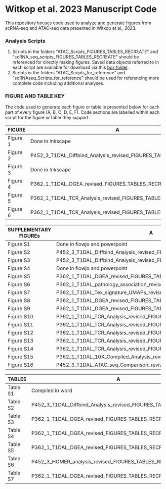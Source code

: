 # Witkop et al. 2023 Manuscript Code

This repository houses code used to analyze and generate figures from scRNA-seq and ATAC-seq data presented in Witkop et al., 2023. 

### Analysis Scripts 

1. Scripts in the folders "ATAC_Scripts_FIGURES_TABLES_RECREATE" and "scRNA_seq_scripts_FIGURES_TABLES_RECREATE" should be referenced for directly making figures. Saved data objects referred to in each script are available for download via this [box folder](https://bri.box.com/s/v3sk3ptclfdnbdc3ebktwlcc3pvdcst5).
2. Scripts in the folders "ATAC_Scripts_for_reference" and "scRNAseq_Scripts_for_reference" should be used for referencing more complete code including additional analyses.


### FIGURE AND TABLE KEY
The code used to generate each figure or table is presented below for each part of every figure (A, B, C, D, E, F). Code sections are labelled within each script for the figure or table they support.

| FIGURE               | A                                            | B                                            | C                                            | D                                          | E                                          | F                                   |
|----------------------|----------------------------------------------|----------------------------------------------|----------------------------------------------|--------------------------------------------|--------------------------------------------|-------------------------------------|
| Figure 1             | Done in Inkscape                             | P452_3_T1DAL_Diffbind_Analysis_revised_FIGURES_TABLES_RECREATE.R     | P452_3_T1DAL_Diffbind_Analysis_revised_FIGURES_TABLES_RECREATE.R     | P452_3_T1DAL_Diffbind_Analysis_revised_FIGURES_TABLES_RECREATE.R   | NA                                         | NA                                  |
| Figure 2             | P452_3_T1DAL_Diffbind_Analysis_revised_FIGURES_TABLES_RECREATE.R     | P452_3_T1DAL_Diffbind_Analysis_revised_FIGURES_TABLES_RECREATE.R     | P452_3_T1DAL_Diffbind_Analysis_revised_FIGURES_TABLES_RECREATE.R     | NA                                         | NA                                         | NA                                  |
| Figure 3             | Done in Inkscape                             | P362_1_T1DAL_10X_Compiled_Analysis_revised_FIGURES_TABLES_RECREATE.R | P362_1_T1DAL_10X_Compiled_Analysis_revised_FIGURES_TABLES_RECREATE.R | P362_1_T1DAL_Tex_signature_UMAPs_revised_FIGURES_TABLES_RECREATE.R | NA                                         | NA                                  |
| Figure 4             | P362_1_T1DAL_DGEA_revised_FIGURES_TABLES_RECREATE.R                  | P452_3_HOMER_analysis_revised_FIGURES_TABLES_RECREATE.R              | P452_3_HOMER_analysis_revised_FIGURES_TABLES_RECREATE.R              | NA                                         | NA                                         | NA                                  |
| Figure 5             | P362_1_T1DAL_TCR_Analysis_revised_FIGURES_TABLES_RECREATE.R          | P362_1_T1DAL_TCR_Analysis_revised_FIGURES_TABLES_RECREATE.R          | P362_1_T1DAL_TCR_Analysis_revised_FIGURES_TABLES_RECREATE.R          | P362_1_T1DAL_TCR_Analysis_revised_FIGURES_TABLES_RECREATE.R        | P362_1_T1DAL_TCR_Analysis_revised_FIGURES_TABLES_RECREATE.R        | P362_1_T1DAL_TCR_Analysis_revised_FIGURES_TABLES_RECREATE.R |
| Figure 6             | P362_1_T1DAL_TCR_Analysis_revised_FIGURES_TABLES_RECREATE.R          | P362_1_T1DAL_TCR_Analysis_revised_FIGURES_TABLES_RECREATE.R          | Done in Inkscape                             | P362_1_T1DAL_TCR_Analysis_revised_FIGURES_TABLES_RECREATE.R        | NA                                         | NA                                  |

| SUPPLEMENTARY FIGUREs | A                                            | B                                            | C                                           | D                                          | E                                          | F  |
|----------------------|----------------------------------------------|----------------------------------------------|---------------------------------------------|--------------------------------------------|--------------------------------------------|----|
| Figure S1            | Done in flowjo and powerpoint                | NA                                           | NA                                          | NA                                         | NA                                         | NA |
| Figure S2            | P452_3_T1DAL_Diffbind_Analysis_revised_FIGURES_TABLES_RECREATE.R     | NA                                           | NA                                          | NA                                         | NA                                         | NA |
| Figure S3            | P452_3_T1DAL_Diffbind_Analysis_revised_FIGURES_TABLES_RECREATE.R     | NA                                           | NA                                          | NA                                         | NA                                         | NA |
| Figure S4            | Done in flowjo and powerpoint                | NA                                           | NA                                          | NA                                         | NA                                         | NA |
| Figure S5            | P362_1_T1DAL_DGEA_revised_FIGURES_TABLES_RECREATE.R                  | P362_1_T1DAL_DGEA_revised_FIGURES_TABLES_RECREATE.R                  | P362_1_T1DAL_Multimodal_reference_revised_FIGURES_TABLES_RECREATE.R | NA                                         | NA                                         | NA |
| Figure S6            | P362_1_T1DAL_pathology_association_revised_FIGURES_TABLES_RECREATE.R | P362_1_T1DAL_pathology_association_revised_FIGURES_TABLES_RECREATE.R | NA                                          | NA                                         | NA                                         | NA |
| Figure S7            | P362_1_T1DAL_Tex_signature_UMAPs_revised_FIGURES_TABLES_RECREATE.R   | P362_1_T1DAL_Tex_signature_UMAPs_revised_FIGURES_TABLES_RECREATE.R   | NA                                          | NA                                         | NA                                         | NA |
| Figure S8            | P362_1_T1DAL_DGEA_revised_FIGURES_TABLES_RECREATE.R                  | NA                                           | NA                                          | NA                                         | NA                                         | NA |
| Figure S9            | P362_1_T1DAL_DGEA_revised_FIGURES_TABLES_RECREATE.R                  | P362_1_T1DAL_DGEA_revised_FIGURES_TABLES_RECREATE.R                  | P362_1_T1DAL_DGEA_revised_FIGURES_TABLES_RECREATE.R                 | NA                                         | NA                                         | NA |
| Figure S10           | P362_1_T1DAL_TCR_Analysis_revised_FIGURES_TABLES_RECREATE.R          | P362_1_T1DAL_TCR_Analysis_revised_FIGURES_TABLES_RECREATE.R          | P362_1_T1DAL_TCR_Analysis_revised_FIGURES_TABLES_RECREATE.R         | NA                                         | NA                                         | NA |
| Figure S11           | P362_1_T1DAL_TCR_Analysis_revised_FIGURES_TABLES_RECREATE.R          | P362_1_T1DAL_TCR_Analysis_revised_FIGURES_TABLES_RECREATE.R          | NA                                          | NA                                         | NA                                         | NA |
| Figure S12           | P362_1_T1DAL_TCR_Analysis_revised_FIGURES_TABLES_RECREATE.R          | P362_1_T1DAL_TCR_Analysis_revised_FIGURES_TABLES_RECREATE.R          | NA                                          | NA                                         | NA                                         | NA |
| Figure S13           | P362_1_T1DAL_TCR_Analysis_revised_FIGURES_TABLES_RECREATE.R          | P362_1_T1DAL_TCR_Analysis_revised_FIGURES_TABLES_RECREATE.R          | NA                                          | NA                                         | NA                                         | NA |
| Figure S14           | P362_1_T1DAL_TCR_Analysis_revised_FIGURES_TABLES_RECREATE.R          | P362_1_T1DAL_TCR_Analysis_revised_FIGURES_TABLES_RECREATE.R          | P362_1_T1DAL_TCR_Analysis_revised_FIGURES_TABLES_RECREATE.R         | NA                                         | NA                                         | NA |
| Figure S15           | P362_1_T1DAL_10X_Compiled_Analysis_revised_FIGURES_TABLES_RECREATE.R | P362_1_T1DAL_10X_Compiled_Analysis_revised_FIGURES_TABLES_RECREATE.R | P362_1_T1DAL_Tex_signature_UMAPs_revised_FIGURES_TABLES_RECREATE.R  | P362_1_T1DAL_Tex_signature_UMAPs_revised_FIGURES_TABLES_RECREATE.R | NA                                         | NA |
| Figure S16           | P452_3_T1DAL_ATAC_seq_Comparison_revised_FIGURES_TABLES_RECREATE.R   | P452_3_T1DAL_ATAC_seq_Comparison_revised_FIGURES_TABLES_RECREATE.R   | P452_3_T1DAL_ATAC_seq_Comparison_revised_FIGURES_TABLES_RECREATE.R  | P452_3_T1DAL_ATAC_seq_Comparison_revised_FIGURES_TABLES_RECREATE.R | P452_3_T1DAL_ATAC_seq_Comparison_revised_FIGURES_TABLES_RECREATE.R | NA |

| TABLES   | A                                        | B                                        | C                                        | D                                        |   |   |
|----------|------------------------------------------|------------------------------------------|------------------------------------------|------------------------------------------|---|---|
| Table S1 | Compiled in word                         | NA                                       | NA                                       | NA                                       |   |   |
| Table S2 | P452_3_T1DAL_Diffbind_Analysis_revised_FIGURES_TABLES_RECREATE.R | P452_3_T1DAL_Diffbind_Analysis_revised_FIGURES_TABLES_RECREATE.R | P452_3_T1DAL_Diffbind_Analysis_revised_FIGURES_TABLES_RECREATE.R | P452_3_T1DAL_Diffbind_Analysis_revised_FIGURES_TABLES_RECREATE.R |   |   |
| Table S3 | P362_1_T1DAL_DGEA_revised_FIGURES_TABLES_RECREATE.R              | P362_1_T1DAL_DGEA_revised_FIGURES_TABLES_RECREATE.R              | P362_1_T1DAL_DGEA_revised_FIGURES_TABLES_RECREATE.R              | P362_1_T1DAL_DGEA_revised_FIGURES_TABLES_RECREATE.R              |   |   |
| Table S4 | P362_1_T1DAL_DGEA_revised_FIGURES_TABLES_RECREATE.R              | P362_1_T1DAL_DGEA_revised_FIGURES_TABLES_RECREATE.R              | NA                                       | NA                                       |   |   |
| Table S5 | P362_1_T1DAL_DGEA_revised_FIGURES_TABLES_RECREATE.R              | P362_1_T1DAL_DGEA_revised_FIGURES_TABLES_RECREATE.R              | NA                                       | NA                                       |   |   |
| Table S6 | P452_3_HOMER_analysis_revised_FIGURES_TABLES_RECREATE.R          | P452_3_HOMER_analysis_revised_FIGURES_TABLES_RECREATE.R          | P452_3_HOMER_analysis_revised_FIGURES_TABLES_RECREATE.R          | P452_3_HOMER_analysis_revised_FIGURES_TABLES_RECREATE.R          |   |   |
| Table S7 | P362_1_T1DAL_DGEA_revised_FIGURES_TABLES_RECREATE.R              | NA                                       | NA                                       | NA                                       |   |   |